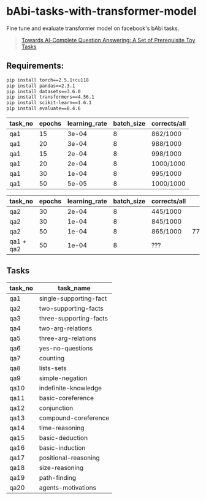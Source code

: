 # bAbi-tasks-with-transformer-model

Fine tune and evaluate transformer model on facebook's bAbi tasks.
> [Towards AI-Complete Question Answering: A Set of Prerequisite Toy Tasks](https://arxiv.org/abs/1502.05698)


## Requirements:

```bash
pip install torch==2.5.1+cu118
pip install pandas==2.3.1
pip install datasets==3.6.0
pip install transformers==4.56.1
pip install scikit-learn==1.6.1
pip install evaluate==0.4.6
```

|task_no|epochs|learning_rate|batch_size| corrects/all |
|-------|------|-------------|----------|--------------|
|  qa1  |  15  |    3e-04    |    8     |   862/1000   |
|  qa1  |  20  |    3e-04    |    8     |   988/1000   |
|  qa1  |  15  |    2e-04    |    8     |   998/1000   |
|  qa1  |  20  |    2e-04    |    8     |  1000/1000   |
|  qa1  |  30  |    1e-04    |    8     |   995/1000   |
|  qa1  |  50  |    5e-05    |    8     |  1000/1000   |

|task_no|epochs|learning_rate|batch_size| corrects/all |     qa1    |
|-------|------|-------------|----------|--------------|------------|
|  qa2  |  30  |    2e-04    |    8     |   445/1000   |            |
|  qa2  |  30  |    1e-04    |    8     |   845/1000   |            |
|  qa2  |  50  |    1e-04    |    8     |   865/1000   |  779/1000  |
|  qa1 + qa2 | 50 | 1e-04    |    8     |     ???      |            |

## Tasks
|task_no|task_name|
|----|------------|
|qa1 |single-supporting-fact|
|qa2 |two-supporting-facts|
|qa3 |three-supporting-facts|
|qa4 |two-arg-relations|
|qa5 |three-arg-relations|
|qa6 |yes-no-questions|
|qa7 |counting|
|qa8 |lists-sets|
|qa9 |simple-negation|
|qa10| indefinite-knowledge|
|qa11| basic-coreference|
|qa12| conjunction|
|qa13| compound-coreference|
|qa14| time-reasoning|
|qa15| basic-deduction|
|qa16| basic-induction|
|qa17| positional-reasoning|
|qa18| size-reasoning|
|qa19| path-finding|
|qa20| agents-motivations|

